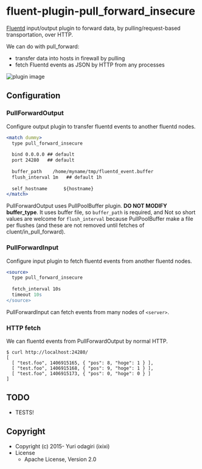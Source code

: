 # fluent-plugin-pull_forward_insecure

[Fluentd](http://fluentd.org) input/output plugin to forward data, by pulling/request-based transportation, over HTTP.

We can do with pull_forward:
* transfer data into hosts in firewall by pulling
* fetch Fluentd events as JSON by HTTP from any processes

![plugin image](https://raw.githubusercontent.com/tagomoris/fluent-plugin-pull_forward/master/misc/plugin_image.png)

## Configuration

### PullForwardOutput

Configure output plugin to transfer fluentd events to another fluentd nodes.

```apache
<match dummy>
  type pull_forward_insecure
  
  bind 0.0.0.0 ## default
  port 24280   ## default
  
  buffer_path    /home/myname/tmp/fluentd_event.buffer
  flush_interval 1m   ## default 1h
  
  self_hostname      ${hostname}
</match>
```

PullForwardOutput uses PullPoolBuffer plugin. **DO NOT MODIFY buffer_type**. It uses buffer file, so `buffer_path` is required, and Not so short values are welcome for `flush_interval` because PullPoolBuffer make a file per flushes (and these are not removed until fetches of cluent/in\_pull\_forward).

### PullForwardInput

Configure input plugin to fetch fluentd events from another fluentd nodes.

```apache
<source>
  type pull_forward_insecure
  
  fetch_interval 10s
  timeout 10s
</source>
```

PullForwardInput can fetch events from many nodes of `<server>`.

### HTTP fetch

We can fluentd events from PullForwardOutput by normal HTTP.

```
$ curl http://localhost:24280/
[
  [ "test.foo", 1406915165, { "pos": 8, "hoge": 1 } ],
  [ "test.foo", 1406915168, { "pos": 9, "hoge": 1 } ],
  [ "test.foo", 1406915173, { "pos": 0, "hoge": 0 } ]
]
```

## TODO

* TESTS!

## Copyright

* Copyright (c) 2015- Yuri odagiri (ixixi)
* License
  * Apache License, Version 2.0
